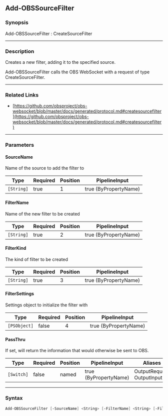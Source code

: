 Add-OBSSourceFilter
-------------------




### Synopsis
Add-OBSSourceFilter : CreateSourceFilter



---


### Description

Creates a new filter, adding it to the specified source.


Add-OBSSourceFilter calls the OBS WebSocket with a request of type CreateSourceFilter.



---


### Related Links
* [https://github.com/obsproject/obs-websocket/blob/master/docs/generated/protocol.md#createsourcefilter](https://github.com/obsproject/obs-websocket/blob/master/docs/generated/protocol.md#createsourcefilter)





---


### Parameters
#### **SourceName**

Name of the source to add the filter to






|Type      |Required|Position|PipelineInput        |
|----------|--------|--------|---------------------|
|`[String]`|true    |1       |true (ByPropertyName)|



#### **FilterName**

Name of the new filter to be created






|Type      |Required|Position|PipelineInput        |
|----------|--------|--------|---------------------|
|`[String]`|true    |2       |true (ByPropertyName)|



#### **FilterKind**

The kind of filter to be created






|Type      |Required|Position|PipelineInput        |
|----------|--------|--------|---------------------|
|`[String]`|true    |3       |true (ByPropertyName)|



#### **FilterSettings**

Settings object to initialize the filter with






|Type        |Required|Position|PipelineInput        |
|------------|--------|--------|---------------------|
|`[PSObject]`|false   |4       |true (ByPropertyName)|



#### **PassThru**

If set, will return the information that would otherwise be sent to OBS.






|Type      |Required|Position|PipelineInput        |Aliases                      |
|----------|--------|--------|---------------------|-----------------------------|
|`[Switch]`|false   |named   |true (ByPropertyName)|OutputRequest<br/>OutputInput|





---


### Syntax
```PowerShell
Add-OBSSourceFilter [-SourceName] <String> [-FilterName] <String> [-FilterKind] <String> [[-FilterSettings] <PSObject>] [-PassThru] [<CommonParameters>]
```
